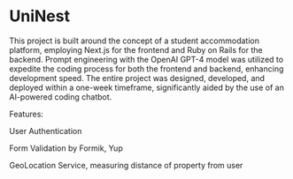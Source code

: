 # UniNest

This project is built around the concept of a student accommodation platform, employing Next.js for the frontend and Ruby on Rails for the backend. Prompt engineering with the OpenAI GPT-4 model was utilized to expedite the coding process for both the frontend and backend, enhancing development speed. The entire project was designed, developed, and deployed within a one-week timeframe, significantly aided by the use of an AI-powered coding chatbot.

Features: 

User Authentication

Form Validation by Formik, Yup

GeoLocation Service, measuring distance of property from user

